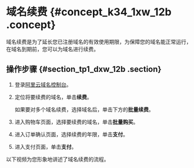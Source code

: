 # 域名续费 {#concept_k34_1xw_12b .concept}

域名续费是为了延长您已注册域名的有效使用期限，为保障您的域名能正常运行，在域名到期前，您可以为域名进行续费。

## 操作步骤 {#section_tp1_dxw_12b .section}

1.  登录[阿里云域名控制台](https://dc.console.aliyun.com/#/domain/list)。
2.  定位将要续费的域名，单击**续费**。

    如果要对多个域名续费，选择域名后，单击下方的**批量续费**。

3.  进入购物车页面，选择要续费的域名，单击**批量购买**。
4.  进入订单确认页面，选择续费的年限，单击**支付**。
5.  进入支付页面，单击**支付**。

以下视频为您形象地讲述了域名续费的流程。  


